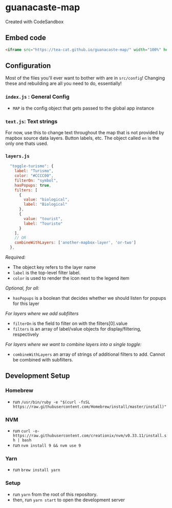 # guanacaste-map

Created with CodeSandbox

## Embed code

```html
<iframe src="https://tea-cat.github.io/guanacaste-map/" width="100%" height="400" />
```

## Configuration

Most of the files you'll ever want to bother with are in `src/config`! Changing these and rebuilding are all you need to do, essentially!

### `index.js` : General Config

- `MAP` is the config object that gets passed to the global app instance

### `text.js`: Text strings

For now, use this to change text throughout the map that is not provided by mapbox source data layers. Button labels, etc. The object called `en` is the only one thats used.

### `layers.js`

```js
  "toggle-turismo": {
    label: "Turismo",
    color: "#CCCC00",
    filterOn: "symbol",
    hasPopups: true,
    filters: [
      {
        value: "biological",
        label: "Biological"
      },
      {
        value: "tourist",
        label: "Touristo"
      }
    ],
    // OR
    combineWithLayers: ['another-mapbox-layer', 'or-two']
  },
```

_Required:_

- The object key refers to the layer name
- `label` is the top-level filter label.
- `color` is used to render the icon next to the legend item

_Optional, for all:_

- `hasPopups` is a boolean that decides whether we should listen for popups for this layer

_For layers where we add subfilters_

- `filterOn` is the field to filter on with the filters[0].value
- `filters` is an array of label/value objects for display/filtering, respectively

_For layers where we want to combine layers into a single toggle:_

- `combineWithLayers` an array of strings of additional filters to add. Cannot be combined with subfilters.

## Development Setup

### Homebrew

- run `/usr/bin/ruby -e "$(curl -fsSL https://raw.githubusercontent.com/Homebrew/install/master/install)"`

### NVM

- run `curl -o- https://raw.githubusercontent.com/creationix/nvm/v0.33.11/install.sh | bash`
- run `nvm install 9 && nvm use 9`

### Yarn

- run `brew install yarn`

### Setup

- run `yarn` from the root of this repository.
- then, run `yarn start` to open the development server
